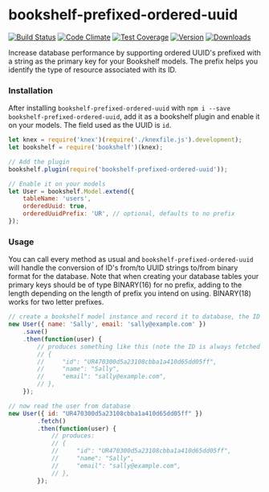 # bookshelf-prefixed-ordered-uuid
[![Build Status](https://circleci.com/gh/estate/bookshelf-prefixed-ordered-uuid.svg?style=shield)](https://circleci.com/gh/estate/bookshelf-prefixed-ordered-uuid)
[![Code Climate](https://codeclimate.com/github/estate/bookshelf-prefixed-ordered-uuid/badges/gpa.svg)](https://codeclimate.com/github/estate/bookshelf-prefixed-ordered-uuid)
[![Test Coverage](https://codeclimate.com/github/estate/bookshelf-prefixed-ordered-uuid/badges/coverage.svg)](https://codeclimate.com/github/estate/bookshelf-prefixed-ordered-uuid/coverage)
[![Version](https://badge.fury.io/js/bookshelf-prefixed-ordered-uuid.svg)](http://badge.fury.io/js/bookshelf-prefixed-ordered-uuid)
[![Downloads](http://img.shields.io/npm/dm/bookshelf-prefixed-ordered-uuid.svg)](https://www.npmjs.com/package/bookshelf-prefixed-ordered-uuid)

Increase database performance by supporting ordered UUID's prefixed with a string as the primary key for your Bookshelf models. The prefix helps you identify the type of resource associated with its ID.

### Installation

After installing `bookshelf-prefixed-ordered-uuid` with `npm i --save bookshelf-prefixed-ordered-uuid`,
add it as a bookshelf plugin and enable it on your models.
The field used as the UUID is `id`.

```javascript
let knex = require('knex')(require('./knexfile.js').development);
let bookshelf = require('bookshelf')(knex);

// Add the plugin
bookshelf.plugin(require('bookshelf-prefixed-ordered-uuid'));

// Enable it on your models
let User = bookshelf.Model.extend({
    tableName: 'users',
    orderedUuid: true,
    orderedUuidPrefix: 'UR', // optional, defaults to no prefix
});
```

### Usage

You can call every method as usual and `bookshelf-prefixed-ordered-uuid` will handle the conversion of ID's from/to UUID strings to/from binary format for the database.
Note that when creating your database tables your primary keys should be of type BINARY(16) for no prefix, adding to the length depending on the length of prefix
you intend on using. BINARY(18) works for two letter prefixes.

```javascript
// create a bookshelf model instance and record it to database, the ID will be recorded as binary
new User({ name: 'Sally', email: 'sally@example.com' })
    .save()
    .then(function(user) {
        // produces something like this (note the ID is always fetched in string format, but written as binary in the database):
        // {
        //     "id": "UR470300d5a23108cbba1a410d65dd05ff",
        //     "name": "Sally",
        //     "email": "sally@example.com",
        // },
    });

// now read the user from database
new User({ id: "UR470300d5a23108cbba1a410d65dd05ff" })
        .fetch()
        .then(function(user) {
            // produces:
            // {
            //     "id": "UR470300d5a23108cbba1a410d65dd05ff",
            //     "name": "Sally",
            //     "email": "sally@example.com",
            // },
        });
```
